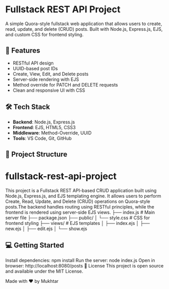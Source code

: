 # Fullstack REST API Project

A simple Quora-style fullstack web application that allows users to create, read, update, and delete (CRUD) posts. Built with Node.js, Express.js, EJS, and custom CSS for frontend styling.






## 🚀 Features

- RESTful API design
- UUID-based post IDs
- Create, View, Edit, and Delete posts
- Server-side rendering with EJS
- Method override for PATCH and DELETE requests
- Clean and responsive UI with CSS






## 🛠 Tech Stack

- **Backend**: Node.js, Express.js
- **Frontend**: EJS, HTML5, CSS3
- **Middleware**: Method-Override, UUID
- **Tools**: VS Code, Git, GitHub






## 📁 Project Structure
# fullstack-rest-api-project
This project is a Fullstack REST API-based CRUD application built using Node.js, Express.js, and EJS templating engine. It allows users to perform Create, Read, Update, and Delete (CRUD) operations on Quora-style posts.The backend handles routing using RESTful principles, while the frontend is rendered using server-side EJS views. 
├── index.js # Main server file
├── package.json
├── public/
│ └── style.css # CSS for frontend styling
├── views/ # EJS templates
│ ├── index.ejs
│ ├── new.ejs
│ ├── edit.ejs
│ └── show.ejs







## 💻 Getting Started
Install dependencies:
npm install
Run the server:
node index.js
Open in browser:
http://localhost:8080/posts
📄 License
This project is open source and available under the MIT License.





Made with ❤️ by Mukhtar
